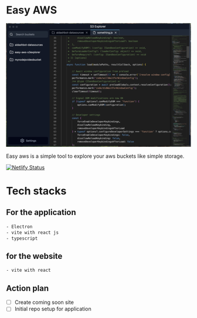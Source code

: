 # Easy AWS

![Screenshot image of application](./screenshots/preview.png 'a title')

Easy aws is a simple tool to explore your aws buckets like simple
storage.

[![Netlify Status](https://api.netlify.com/api/v1/badges/d57a5e22-a0bb-464f-9db1-6ab3d64a430b/deploy-status)](https://app.netlify.com/sites/easyaws/deploys)

# Tech stacks

## For the application

    - Electron
    - vite with react js
    - typescript

## for the website

    - vite with react

## Action plan

-   [ ] Create coming soon site
-   [ ] Initial repo setup for application
